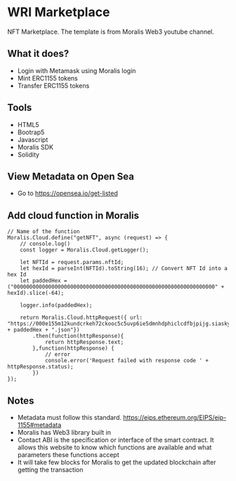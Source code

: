 # WRI Marketplace
NFT Marketplace. The template is from Moralis Web3 youtube channel.

## What it does?
- Login with Metamask using Moralis login
- Mint ERC1155 tokens
- Transfer ERC1155 tokens

## Tools
- HTML5
- Bootrap5
- Javascript
- Moralis SDK
- Solidity

## View Metadata on Open Sea
- Go to https://opensea.io/get-listed

## Add cloud function in Moralis
```
// Name of the function
Moralis.Cloud.define("getNFT", async (request) => {
    // console.log()
    const logger = Moralis.Cloud.getLogger();

    let NFTId = request.params.nftId;
    let hexId = parseInt(NFTId).toString(16); // Convert NFT Id into a hex Id
    let paddedHex = ("0000000000000000000000000000000000000000000000000000000000000000" + hexId).slice(-64);

    logger.info(paddedHex);

    return Moralis.Cloud.httpRequest({ url: "https://000e155m12kundcrkeh72ckooc5c5uvp6ie5dmnhdphiclcdfbjpijg.siasky.net/" + paddedHex + ".json"})
        .then(function(httpResponse){
            return httpResponse.text;
        },function(httpResponse) {
            // error
            console.error('Request failed with response code ' + httpResponse.status);
        })
});
```

## Notes
- Metadata must follow this standard. https://eips.ethereum.org/EIPS/eip-1155#metadata
- Moralis has Web3 library built in
- Contact ABI is the specification or interface of the smart contract.  It allows this website to know which functions are available and what parameters these functions accept
- It will take few blocks for Moralis to get the updated blockchain after getting the transaction